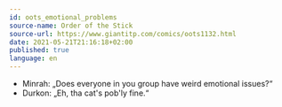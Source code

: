 ```yaml
---
id: oots_emotional_problems
source-name: Order of the Stick
source-url: https://www.giantitp.com/comics/oots1132.html
date: 2021-05-21T21:16:18+02:00
published: true
language: en
---
```


- Minrah: „Does everyone in you group have weird emotional issues?“
- Durkon: „Eh, tha cat's pob'ly fine.“
